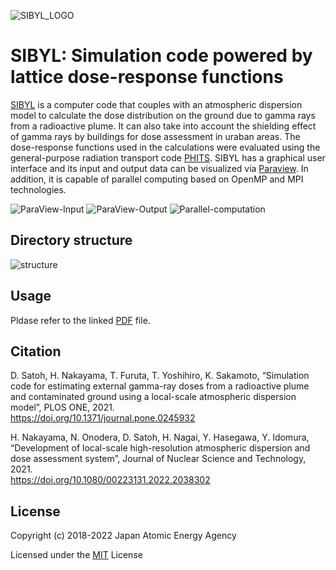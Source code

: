 ![SIBYL_LOGO](https://github.com/satoh-daiki/SIBYL/assets/100466085/bb7b1e66-272d-47d0-aae2-58743db9eaba)
# SIBYL: Simulation code powered by lattice dose-response functions

[SIBYL]( https://doi.org/10.1371/journal.pone.0245932) is a computer code that couples with an atmospheric dispersion model to calculate the dose distribution on the ground due to gamma rays from a radioactive plume. It can also take into account the shielding effect of gamma rays by buildings for dose assessment in uraban areas. The dose-response functions used in the calculations were evaluated using the general-purpose radiation transport code [PHITS](https://phits.jaea.go.jp/index.html). SIBYL has a graphical user interface and its input and output data can be visualized via [Paraview](https://www.paraview.org/). In addition, it is capable of parallel computing based on OpenMP and MPI technologies.

![ParaView-Input](https://github.com/satoh-daiki/SIBYL/assets/100466085/82815e13-157c-41ba-a3e5-6fd655597a17)
![ParaView-Output](https://github.com/satoh-daiki/SIBYL/assets/100466085/08bc1b88-a800-4b27-96d9-3a995230bead)
![Parallel-computation](https://journals.plos.org/plosone/article/figure/image?download&size=large&id=10.1371/journal.pone.0245932.g019)

## Directory structure
![structure](https://github.com/satoh-daiki/SIBYL/assets/100466085/261cbae2-42f8-4c0d-9f9c-c2a994863ae5)
## Usage
Pldase refer to the linked [PDF](https://github.com/satoh-daiki/SIBYL/blob/main/SIBYL-manual.pdf) file.

## Citation
D. Satoh, H. Nakayama, T. Furuta, T. Yoshihiro, K. Sakamoto, “Simulation code for estimating external gamma-ray doses from a radioactive plume and contaminated ground using a local-scale atmospheric dispersion model”, PLOS ONE, 2021.  
https://doi.org/10.1371/journal.pone.0245932  

H. Nakayama, N. Onodera, D. Satoh, H. Nagai, Y. Hasegawa, Y. Idomura, “Development of local-scale high-resolution atmospheric dispersion and dose assessment system”, Journal of Nuclear Science and Technology, 2021.  
https://doi.org/10.1080/00223131.2022.2038302

## License
Copyright (c) 2018-2022 Japan Atomic Energy Agency

Licensed under the [MIT](https://github.com/satoh-daiki/SIBYL/blob/main/LICENSE.md) License